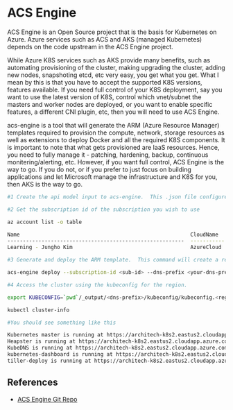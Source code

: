 # ACS Engine #

ACS Engine is an Open Source project that is the basis for Kubernetes on Azure.  Azure services such as ACS and AKS (managed Kubernetes) depends on the code upstream in the ACS Engine project.

While Azure K8S services such as AKS provide many benefits, such as automating provisioning of the cluster, making upgrading the cluster, adding new nodes, snapshoting etcd, etc very easy, you get what you get.  What I mean by this is that you have to accept the supported K8S versions, features available.  If you need full control of your K8S deployment, say you want to use the latest version of K8S, control which vnet/subnet the masters and worker nodes are deployed, or you want to enable specific features, a different CNI plugin, etc, then you will need to use ACS Engine.

acs-engine is a tool that will generate the ARM (Azure Resource Manager) templates required to provision the compute, network, storage resources as well as extensions to deploy Docker and all the required K8S components.  It is important to note that what gets provisioned are IaaS resources.  Hence, you need to fully manage it - patching, hardening, backup, continuous monitering/alerting, etc.  However, if you want full control, ACS Engine is the way to go.  If you do not, or if you prefer to just focus on building applications and let Microsoft manage the infrastructure and K8S for you, then AKS is the way to go.

```sh
#1 Create the api model input to acs-engine.  This .json file configures the version of K8S that should be deployed as well as the number of agent nodes etc.  See k8s-1.9.json as an example

#2 Get the subscription id of the subscription you wish to use

az account list -o table

Name                                                       CloudName    SubscriptionId                        State    IsDefault
---------------------------------------------------------  -----------  ------------------------------------  -------  -----------
Learning - Jungho Kim                                      AzureCloud   f6de0a1c-8065-430a-92d0-2dd8fff75     Enabled  True

#3 Generate and deploy the ARM template.  This command will create a resource group with the same name as your dns-prefix then deploy the IaaS resources into the RG.  It will also generate the ARM templates, the certs/keys for all the control plane components, the kubectl client, as well as kubeconfig files to access each Azure region.  Look at the contents of the _output directory.  Note, if you want to just generate the output, replace deploy with generate.

acs-engine deploy --subscription-id <sub-id> --dns-prefix <your-dns-prefix> --location <region e.g. canadaeast> --api-model <your-api-model-json>

#4 Access the cluster using the kubeconfig for the region.  

export KUBECONFIG=`pwd`/_output/<dns-prefix>/kubeconfig/kubeconfig.<region>.json

kubectl cluster-info

#You should see something like this

Kubernetes master is running at https://architech-k8s2.eastus2.cloudapp.azure.com
Heapster is running at https://architech-k8s2.eastus2.cloudapp.azure.com/api/v1/namespaces/kube-system/services/heapster/proxy
KubeDNS is running at https://architech-k8s2.eastus2.cloudapp.azure.com/api/v1/namespaces/kube-system/services/kube-dns:dns/proxy
kubernetes-dashboard is running at https://architech-k8s2.eastus2.cloudapp.azure.com/api/v1/namespaces/kube-system/services/https:kubernetes-dashboard:/proxy
tiller-deploy is running at https://architech-k8s2.eastus2.cloudapp.azure.com/api/v1/namespaces/kube-system/services/tiller-deploy:tiller/proxy

```

## References ##

* [ACS Engine Git Repo](https://github.com/Azure/acs-engine)